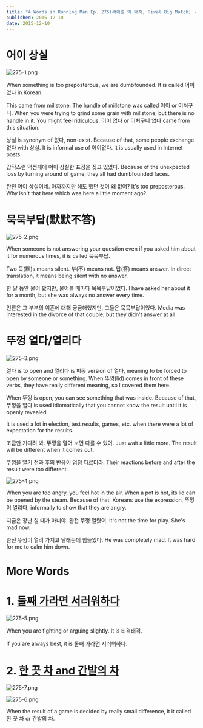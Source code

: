 ```yaml
---
title: "4 Words in Running Man Ep. 275(라이벌 빅 매치, Rival Big Match) - Learn Korean from Running Man"
published: 2015-12-10
date: 2015-12-10
---
```


#  어이 상실

![275-1.png ](/images/275-1.png )

When something is too preposterous, we are dumbfounded. It is called 어이없다 in Korean.

This came from millstone. The handle of millstone was called 어이 or 어처구니. When you were trying to grind some grain with millstone, but there is no handle in it. You might feel ridiculous. 어이 없다 or 어처구니 없다 came from this situation.

상실 is synonym of 없다, non-exist. Because of that, some people exchange 없다 with 상실. It is informal use of 어이없다. It is usually used in Internet posts.

갑작스런 역전패에 어이 상실한 표정을 짓고 있었다.
Because of the unexpected loss by turning around of game, they all had dumbfounded faces.

완전 어이 상실이네. 아까까지만 해도 했던 것이 왜 없어?
It's too preposterous. Why isn't that here which was here a little moment ago?

#  묵묵부답(默默不答)

![275-2.png ](/images/275-2.png )

When someone is not answering your question even if you asked him about it for numerous times, it is called 묵묵부답.

Two 묵(默)s means silent. 부(不) means not. 답(答) means answer. In direct translation, it means being silent with no answer.

한 달 동안 물어 봤지만, 물어볼 때마다 묵묵부답이었다.
I have asked her about it for a month, but she was always no answer every time.

언론은 그 부부의 이혼에 대해 궁금해했지만, 그들은 묵묵부답이었다.
Media was interested in the divorce of that couple, but they didn't answer at all.

#  뚜껑 열다/열리다

![275-3.png ](/images/275-3.png )

열다 is to open and 열리다 is 피동 version of 열다, meaning to be forced to open by someone or something. When 뚜껑(lid) comes in front of these verbs, they have really different meaning, so I covered them here.

When 뚜껑 is open, you can see something that was inside. Because of that, 뚜껑을 열다 is used idiomatically that you cannot know the result until it is openly revealed.

It is used a lot in election, test results, games, etc. when there were a lot of expectation for the results.

조금만 기다려 봐. 뚜껑을 열어 보면 다를 수 있어.
Just wait a little more. The result will be different when it comes out.

뚜껑을 열기 전과 후의 반응이 엄청 다르더라.
Their reactions before and after the result were too different.

![275-4.png ](/images/275-4.png )

When you are too angry, you feel hot in the air. When a pot is hot, its lid can be opened by the steam. Because of that, Koreans use the expression, 뚜껑이 열리다, informally to show that they are angry.

지금은 장난 칠 때가 아니야. 완전 뚜껑 열렸어.
It's not the time for play. She's mad now.

완전 뚜껑이 열려 가지고 달래는데 힘들었다.
He was completely mad. It was hard for me to calm him down.

#  More Words


#  1. [둘째 가라면 서러워하다](/%eb%91%98%ec%a7%b8-%ea%b0%80%eb%9d%bc%eb%a9%b4-%ec%84%9c%eb%9f%ac%ec%9b%8c%ed%95%98%eb%8b%a4-korean-idioms-11/)

![275-5.png ](/images/275-5.png )

When you are fighting or arguing slightly. It is 티격태격.

If you are always best, it is 둘째 가라면 서러워하다.

#  2. [한 끗 차 and 간발의 차](/5-words-in-running-man-episode-242mission-worldwide-learn-korean-with-running-man/)

![275-7.png ](/images/275-7.png )

![275-6.png ](/images/275-6.png )

When the result of a game is decided by really small difference, it it called 한 끗 차 or 간발의 차.

&nbsp;